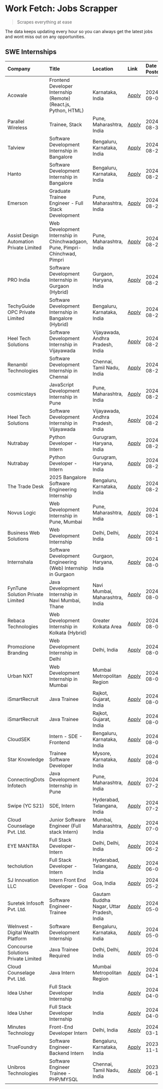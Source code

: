 # Work Fetch: Jobs Scrapper
> Scrapes everything at ease

The data keeps updating every hour so you can always get the latest jobs and wont miss out on any opportunities.

## SWE Internships
<!--START_SECTION:workfetch-->
| Company                                  | Title                                                                       | Location                                  | Link                                                                                                                                                                                                                                                                                                                 | Date Posted   |
|:-----------------------------------------|:----------------------------------------------------------------------------|:------------------------------------------|:---------------------------------------------------------------------------------------------------------------------------------------------------------------------------------------------------------------------------------------------------------------------------------------------------------------------|:--------------|
| Acowale                                  | Frontend Developer Internship (Remote) (React.js, Python, HTML)             | Karnataka, India                          | [Apply](https://in.linkedin.com/jobs/view/frontend-developer-internship-remote-react-js-python-html-at-acowale-4014663920?position=7&pageNum=0&refId=pPqc2bNe2802CxwF1CHzIQ%3D%3D&trackingId=1QMxIeSE49Vdc4JB6YBJ9A%3D%3D&trk=public_jobs_jserp-result_search-card)                                                  | 2024-09-01    |
| Parallel Wireless                        | Trainee, Stack                                                              | Pune, Maharashtra, India                  | [Apply](https://in.linkedin.com/jobs/view/trainee-stack-at-parallel-wireless-3905689841?position=60&pageNum=0&refId=pPqc2bNe2802CxwF1CHzIQ%3D%3D&trackingId=PuZDrTwy2oPK0PpJFTN1Dw%3D%3D&trk=public_jobs_jserp-result_search-card)                                                                                   | 2024-08-31    |
| Talview                                  | Software Development Internship in Bangalore                                | Bengaluru, Karnataka, India               | [Apply](https://in.linkedin.com/jobs/view/software-development-internship-in-bangalore-at-talview-4012997749?position=5&pageNum=0&refId=pPqc2bNe2802CxwF1CHzIQ%3D%3D&trackingId=r2h4VJmrONOHINu1jvlKow%3D%3D&trk=public_jobs_jserp-result_search-card)                                                               | 2024-08-29    |
| Hanto                                    | Software Development Internship in Bangalore                                | Bengaluru, Karnataka, India               | [Apply](https://in.linkedin.com/jobs/view/software-development-internship-in-bangalore-at-hanto-4013200427?position=13&pageNum=0&refId=pPqc2bNe2802CxwF1CHzIQ%3D%3D&trackingId=aMUUV9eBFdsQ%2BujJOOh9zQ%3D%3D&trk=public_jobs_jserp-result_search-card)                                                              | 2024-08-29    |
| Emerson                                  | Graduate Trainee Engineer - Full Stack Development                          | Pune, Maharashtra, India                  | [Apply](https://in.linkedin.com/jobs/view/graduate-trainee-engineer-full-stack-development-at-emerson-4012695874?position=47&pageNum=0&refId=pPqc2bNe2802CxwF1CHzIQ%3D%3D&trackingId=%2BtKaRXGUQGpPhDpVOk05mQ%3D%3D&trk=public_jobs_jserp-result_search-card)                                                        | 2024-08-29    |
| Assist Design Automation Private Limited | Web Development Internship in Chinchwadgaon, Pune, Pimpri-Chinchwad, Pimpri | Pune, Maharashtra, India                  | [Apply](https://in.linkedin.com/jobs/view/web-development-internship-in-chinchwadgaon-pune-pimpri-chinchwad-pimpri-at-assist-design-automation-private-limited-4010147193?position=56&pageNum=0&refId=pPqc2bNe2802CxwF1CHzIQ%3D%3D&trackingId=pcrUrXGA5em1h2dDGh7ZGw%3D%3D&trk=public_jobs_jserp-result_search-card) | 2024-08-28    |
| PRO India                                | Software Development Internship in Gurgaon (Hybrid)                         | Gurgaon, Haryana, India                   | [Apply](https://in.linkedin.com/jobs/view/software-development-internship-in-gurgaon-hybrid-at-pro-india-4009587664?position=38&pageNum=0&refId=pPqc2bNe2802CxwF1CHzIQ%3D%3D&trackingId=m7Vma1hm2s0fhbgCD3lnZw%3D%3D&trk=public_jobs_jserp-result_search-card)                                                       | 2024-08-24    |
| TechyGuide OPC Private Limited           | Software Development Internship in Bangalore (Hybrid)                       | Bengaluru, Karnataka, India               | [Apply](https://in.linkedin.com/jobs/view/software-development-internship-in-bangalore-hybrid-at-techyguide-opc-private-limited-4009591646?position=45&pageNum=0&refId=pPqc2bNe2802CxwF1CHzIQ%3D%3D&trackingId=lduyiwEr2RPJ6pfuMFrktQ%3D%3D&trk=public_jobs_jserp-result_search-card)                                | 2024-08-24    |
| Heel Tech Solutions                      | Software Development Internship in Vijayawada                               | Vijayawada, Andhra Pradesh, India         | [Apply](https://in.linkedin.com/jobs/view/software-development-internship-in-vijayawada-at-heel-tech-solutions-4007906692?position=29&pageNum=0&refId=pPqc2bNe2802CxwF1CHzIQ%3D%3D&trackingId=G8%2BgaiUBfTrgPcZXUCbcUg%3D%3D&trk=public_jobs_jserp-result_search-card)                                               | 2024-08-22    |
| Renambl Technologies                     | Software Development Internship in Chennai                                  | Chennai, Tamil Nadu, India                | [Apply](https://in.linkedin.com/jobs/view/software-development-internship-in-chennai-at-renambl-technologies-4007910299?position=41&pageNum=0&refId=pPqc2bNe2802CxwF1CHzIQ%3D%3D&trackingId=SvUiPQ4K6V76Xvi4Mw6oTw%3D%3D&trk=public_jobs_jserp-result_search-card)                                                   | 2024-08-22    |
| cosmicstays                              | JavaScript Development Internship in Pune                                   | Pune, Maharashtra, India                  | [Apply](https://in.linkedin.com/jobs/view/javascript-development-internship-in-pune-at-cosmicstays-4007904825?position=51&pageNum=0&refId=pPqc2bNe2802CxwF1CHzIQ%3D%3D&trackingId=Ai0kZAyXbcHKr6%2BPfpmIQA%3D%3D&trk=public_jobs_jserp-result_search-card)                                                           | 2024-08-22    |
| Heel Tech Solutions                      | Software Development Internship in Vijayawada                               | Vijayawada, Andhra Pradesh, India         | [Apply](https://in.linkedin.com/jobs/view/software-development-internship-in-vijayawada-at-heel-tech-solutions-4007906692?position=4&pageNum=2&refId=rRiFONj7MKngp2zFTmy%2BMw%3D%3D&trackingId=%2B6ATdGbZLG5TtA8PZWzKWw%3D%3D&trk=public_jobs_jserp-result_search-card)                                              | 2024-08-22    |
| Nutrabay                                 | Python Developer - Intern                                                   | Gurugram, Haryana, India                  | [Apply](https://in.linkedin.com/jobs/view/python-developer-intern-at-nutrabay-4003909226?position=34&pageNum=0&refId=pPqc2bNe2802CxwF1CHzIQ%3D%3D&trackingId=AAf0aKW%2BbIFhp0d5N%2FqBSg%3D%3D&trk=public_jobs_jserp-result_search-card)                                                                              | 2024-08-21    |
| Nutrabay                                 | Python Developer - Intern                                                   | Gurugram, Haryana, India                  | [Apply](https://in.linkedin.com/jobs/view/python-developer-intern-at-nutrabay-4003909226?position=9&pageNum=2&refId=rRiFONj7MKngp2zFTmy%2BMw%3D%3D&trackingId=7nRkPWRkJY2v1m2j6X9FNQ%3D%3D&trk=public_jobs_jserp-result_search-card)                                                                                 | 2024-08-21    |
| The Trade Desk                           | 2025 Bangalore Software Engineering Internship                              | Bengaluru, Karnataka, India               | [Apply](https://in.linkedin.com/jobs/view/2025-bangalore-software-engineering-internship-at-the-trade-desk-3987456531?position=10&pageNum=0&refId=pPqc2bNe2802CxwF1CHzIQ%3D%3D&trackingId=%2FXa%2FUpto7t8CSdNTwdjIdQ%3D%3D&trk=public_jobs_jserp-result_search-card)                                                 | 2024-08-20    |
| Novus Logic                              | Web Development Internship in Pune, Mumbai                                  | Pune, Maharashtra, India                  | [Apply](https://in.linkedin.com/jobs/view/web-development-internship-in-pune-mumbai-at-novus-logic-4003713081?position=36&pageNum=0&refId=pPqc2bNe2802CxwF1CHzIQ%3D%3D&trackingId=dw65AjFSRd8mLFnLovp0vQ%3D%3D&trk=public_jobs_jserp-result_search-card)                                                             | 2024-08-17    |
| Business Web Solutions                   | Web Development Internship                                                  | Delhi, Delhi, India                       | [Apply](https://in.linkedin.com/jobs/view/web-development-internship-at-business-web-solutions-3997105289?position=55&pageNum=0&refId=pPqc2bNe2802CxwF1CHzIQ%3D%3D&trackingId=YWjsumrYU8DwTkCqR6D1iw%3D%3D&trk=public_jobs_jserp-result_search-card)                                                                 | 2024-08-10    |
| Internshala                              | Software Development Engineering (Web) Internship in Gurgaon                | Gurgaon, Haryana, India                   | [Apply](https://in.linkedin.com/jobs/view/software-development-engineering-web-internship-in-gurgaon-at-internshala-3997620471?position=3&pageNum=0&refId=pPqc2bNe2802CxwF1CHzIQ%3D%3D&trackingId=zRlewgsH%2BF%2BmqzI%2BNeZfzw%3D%3D&trk=public_jobs_jserp-result_search-card)                                       | 2024-08-09    |
| FynTune Solution Private Limited         | Java Development Internship in Navi Mumbai, Thane                           | Navi Mumbai, Maharashtra, India           | [Apply](https://in.linkedin.com/jobs/view/java-development-internship-in-navi-mumbai-thane-at-fyntune-solution-private-limited-3997617373?position=18&pageNum=0&refId=pPqc2bNe2802CxwF1CHzIQ%3D%3D&trackingId=vg0XHzUFWWu2KFffFvgFlQ%3D%3D&trk=public_jobs_jserp-result_search-card)                                 | 2024-08-09    |
| Rebaca Technologies                      | Web Development Internship in Kolkata (Hybrid)                              | Greater Kolkata Area                      | [Apply](https://in.linkedin.com/jobs/view/web-development-internship-in-kolkata-hybrid-at-rebaca-technologies-3997621369?position=39&pageNum=0&refId=pPqc2bNe2802CxwF1CHzIQ%3D%3D&trackingId=KteSmikrl%2FwrkvPr3vsW1Q%3D%3D&trk=public_jobs_jserp-result_search-card)                                                | 2024-08-09    |
| Promozione Branding                      | Web Development Internship in Delhi                                         | Delhi, India                              | [Apply](https://in.linkedin.com/jobs/view/web-development-internship-in-delhi-at-promozione-branding-3995559880?position=25&pageNum=0&refId=pPqc2bNe2802CxwF1CHzIQ%3D%3D&trackingId=NCkirbpLbjyxNqiBQsZGlQ%3D%3D&trk=public_jobs_jserp-result_search-card)                                                           | 2024-08-07    |
| Urban NXT                                | Web Development Internship in Mumbai                                        | Mumbai Metropolitan Region                | [Apply](https://in.linkedin.com/jobs/view/web-development-internship-in-mumbai-at-urban-nxt-3995561641?position=59&pageNum=0&refId=pPqc2bNe2802CxwF1CHzIQ%3D%3D&trackingId=QdQJeYxeBe5Q8Bnirp8b4g%3D%3D&trk=public_jobs_jserp-result_search-card)                                                                    | 2024-08-07    |
| iSmartRecruit                            | Java Trainee                                                                | Rajkot, Gujarat, India                    | [Apply](https://in.linkedin.com/jobs/view/java-trainee-at-ismartrecruit-3992301825?position=31&pageNum=0&refId=pPqc2bNe2802CxwF1CHzIQ%3D%3D&trackingId=pcsKEn7s2eVIPu4xgENDCQ%3D%3D&trk=public_jobs_jserp-result_search-card)                                                                                        | 2024-08-06    |
| iSmartRecruit                            | Java Trainee                                                                | Rajkot, Gujarat, India                    | [Apply](https://in.linkedin.com/jobs/view/java-trainee-at-ismartrecruit-3992301825?position=6&pageNum=2&refId=rRiFONj7MKngp2zFTmy%2BMw%3D%3D&trackingId=JdbO3qw7nAfJiNFtnRJJTg%3D%3D&trk=public_jobs_jserp-result_search-card)                                                                                       | 2024-08-06    |
| CloudSEK                                 | Intern - SDE - Frontend                                                     | Bengaluru, Karnataka, India               | [Apply](https://in.linkedin.com/jobs/view/intern-sde-frontend-at-cloudsek-3991574495?position=22&pageNum=0&refId=pPqc2bNe2802CxwF1CHzIQ%3D%3D&trackingId=Eheoe1nGiaJrC9mRi%2BSE0Q%3D%3D&trk=public_jobs_jserp-result_search-card)                                                                                    | 2024-08-02    |
| Star Knowledge                           | Trainee Software Developer                                                  | Mysore, Karnataka, India                  | [Apply](https://in.linkedin.com/jobs/view/trainee-software-developer-at-star-knowledge-3991516161?position=52&pageNum=0&refId=pPqc2bNe2802CxwF1CHzIQ%3D%3D&trackingId=ObU61%2BEQJGu7qjVVRUMZhQ%3D%3D&trk=public_jobs_jserp-result_search-card)                                                                       | 2024-08-02    |
| ConnectingDots Infotech                  | Java Development Internship in Pune                                         | Pune, Maharashtra, India                  | [Apply](https://in.linkedin.com/jobs/view/java-development-internship-in-pune-at-connectingdots-infotech-3983314097?position=40&pageNum=0&refId=pPqc2bNe2802CxwF1CHzIQ%3D%3D&trackingId=YvbvAGty5dLcv0zVzY3sbA%3D%3D&trk=public_jobs_jserp-result_search-card)                                                       | 2024-07-26    |
| Swipe (YC S21)                           | SDE, Intern                                                                 | Hyderabad, Telangana, India               | [Apply](https://in.linkedin.com/jobs/view/sde-intern-at-swipe-yc-s21-3980368092?position=57&pageNum=0&refId=pPqc2bNe2802CxwF1CHzIQ%3D%3D&trackingId=%2F3oOsToosz63gWYzM%2Bs%2FvA%3D%3D&trk=public_jobs_jserp-result_search-card)                                                                                     | 2024-07-22    |
| Cloud Counselage Pvt. Ltd.               | Junior Software Engineer (Full stack Intern)                                | Mumbai, Maharashtra, India                | [Apply](https://in.linkedin.com/jobs/view/junior-software-engineer-full-stack-intern-at-cloud-counselage-pvt-ltd-3967725851?position=20&pageNum=0&refId=pPqc2bNe2802CxwF1CHzIQ%3D%3D&trackingId=uLKjQ0PvEAz5IaWjI0V9lQ%3D%3D&trk=public_jobs_jserp-result_search-card)                                               | 2024-07-09    |
| EYE MANTRA                               | Full Stack Developer- Intern                                                | Delhi, Delhi, India                       | [Apply](https://in.linkedin.com/jobs/view/full-stack-developer-intern-at-eye-mantra-3960988037?position=50&pageNum=0&refId=pPqc2bNe2802CxwF1CHzIQ%3D%3D&trackingId=fVd%2BGdaGUSYk8xNeNM8PKQ%3D%3D&trk=public_jobs_jserp-result_search-card)                                                                          | 2024-06-28    |
| techolution                              | Full Stack Developer - Intern                                               | Hyderabad, Telangana, India               | [Apply](https://in.linkedin.com/jobs/view/full-stack-developer-intern-at-techolution-3947911862?position=53&pageNum=0&refId=pPqc2bNe2802CxwF1CHzIQ%3D%3D&trackingId=TnCd4PgpSiNRhBPli59iKA%3D%3D&trk=public_jobs_jserp-result_search-card)                                                                           | 2024-06-06    |
| SJ Innovation LLC                        | Intern Front End Developer - Goa                                            | Goa, India                                | [Apply](https://in.linkedin.com/jobs/view/intern-front-end-developer-goa-at-sj-innovation-llc-3931678611?position=16&pageNum=0&refId=pPqc2bNe2802CxwF1CHzIQ%3D%3D&trackingId=z06UwTzgad99rOf9XPzhLQ%3D%3D&trk=public_jobs_jserp-result_search-card)                                                                  | 2024-05-24    |
| Suretek Infosoft Pvt. Ltd.               | Software Engineer-Trainee                                                   | Gautam Buddha Nagar, Uttar Pradesh, India | [Apply](https://in.linkedin.com/jobs/view/software-engineer-trainee-at-suretek-infosoft-pvt-ltd-3916999948?position=42&pageNum=0&refId=pPqc2bNe2802CxwF1CHzIQ%3D%3D&trackingId=pNz4KaJZ14zHLCN7wcyHeQ%3D%3D&trk=public_jobs_jserp-result_search-card)                                                                | 2024-05-04    |
| WeInvest - Digital Wealth Platform       | Software Development Internship                                             | Bengaluru, Karnataka, India               | [Apply](https://in.linkedin.com/jobs/view/software-development-internship-at-weinvest-digital-wealth-platform-3912867225?position=2&pageNum=0&refId=pPqc2bNe2802CxwF1CHzIQ%3D%3D&trackingId=wbqtOZJG8%2BOlGeVYvnWp7A%3D%3D&trk=public_jobs_jserp-result_search-card)                                                 | 2024-05-01    |
| Concourse Solutions Private Limited      | Java Trainee Required                                                       | Delhi, Delhi, India                       | [Apply](https://in.linkedin.com/jobs/view/java-trainee-required-at-concourse-solutions-private-limited-3912869388?position=15&pageNum=0&refId=pPqc2bNe2802CxwF1CHzIQ%3D%3D&trackingId=c7lxmtZOUrmaiAhSFqyiJg%3D%3D&trk=public_jobs_jserp-result_search-card)                                                         | 2024-05-01    |
| Cloud Counselage Pvt. Ltd.               | Java Intern                                                                 | Mumbai Metropolitan Region                | [Apply](https://in.linkedin.com/jobs/view/java-intern-at-cloud-counselage-pvt-ltd-3896025667?position=44&pageNum=0&refId=pPqc2bNe2802CxwF1CHzIQ%3D%3D&trackingId=v2QRA2yX4RsoKpi%2FYJR4Mg%3D%3D&trk=public_jobs_jserp-result_search-card)                                                                            | 2024-04-12    |
| Idea Usher                               | Full Stack Developer Internship                                             | India                                     | [Apply](https://in.linkedin.com/jobs/view/full-stack-developer-internship-at-idea-usher-3879565540?position=27&pageNum=0&refId=pPqc2bNe2802CxwF1CHzIQ%3D%3D&trackingId=AUp4AuhNejIdWUpZYuKm6g%3D%3D&trk=public_jobs_jserp-result_search-card)                                                                        | 2024-04-01    |
| Idea Usher                               | Full Stack Developer Internship                                             | India                                     | [Apply](https://in.linkedin.com/jobs/view/full-stack-developer-internship-at-idea-usher-3879565540?position=2&pageNum=2&refId=rRiFONj7MKngp2zFTmy%2BMw%3D%3D&trackingId=Ib5vFHsTVtGpKIFj65oa6g%3D%3D&trk=public_jobs_jserp-result_search-card)                                                                       | 2024-04-01    |
| Minutes Technology                       | Front-End Developer Intern                                                  | Delhi, India                              | [Apply](https://in.linkedin.com/jobs/view/front-end-developer-intern-at-minutes-technology-3853712549?position=24&pageNum=0&refId=pPqc2bNe2802CxwF1CHzIQ%3D%3D&trackingId=sxh9YmoziJdJuZcAw7VduA%3D%3D&trk=public_jobs_jserp-result_search-card)                                                                     | 2024-03-14    |
| TrueFoundry                              | Software Engineer-Backend Intern                                            | Bengaluru, Karnataka, India               | [Apply](https://in.linkedin.com/jobs/view/software-engineer-backend-intern-at-truefoundry-3779508170?position=46&pageNum=0&refId=pPqc2bNe2802CxwF1CHzIQ%3D%3D&trackingId=bXCsZcsPkGG10QANWdviMA%3D%3D&trk=public_jobs_jserp-result_search-card)                                                                      | 2023-11-10    |
| Unibros Technologies                     | Software Engineer Trainee - PHP/MYSQL                                       | Chennai, Tamil Nadu, India                | [Apply](https://in.linkedin.com/jobs/view/software-engineer-trainee-php-mysql-at-unibros-technologies-3656599241?position=48&pageNum=0&refId=pPqc2bNe2802CxwF1CHzIQ%3D%3D&trackingId=6f1yblMrJY9a3P3hsa59QQ%3D%3D&trk=public_jobs_jserp-result_search-card)                                                          | 2023-06-12    |
<!--END_SECTION:workfetch-->
